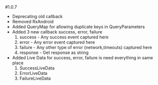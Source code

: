 #1.0.7
* Deprecating old callback
* Removed RxAndroid 
* Added QueryMap for allowing duplicate keys in QueryParameters
* Added 3 new callback success, error, failure
  1. success - Any success event captured here
  2. error - Any error event captured here
  3. failure - Any other type of error (network,timeouts) captured here
  4. response - Get response as string
* Added Live Data for success, error, failure is need everything in same place
  1. SuccessLiveData
  2. ErrorLiveData
  3. FailureLiveData